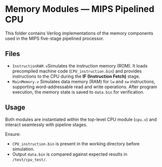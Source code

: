 # Memory Modules — MIPS Pipelined CPU

This folder contains Verilog implementations of the memory components used in the MIPS five-stage pipelined processor.

## Files

- `InstructionRAM.v`Simulates the instruction memory (ROM). It loads precompiled machine code (`CPU_instruction.bin`) and provides instructions to the CPU during the **IF (Instruction Fetch)** stage.
- `MainMemory.v`
  Simulates data memory (RAM) for `lw` and `sw` instructions, supporting word-addressable read and write operations. After program execution, the memory state is saved to `data.bin` for verification.

## Usage

Both modules are instantiated within the top-level CPU module (`cpu.v`) and interact seamlessly with pipeline stages.

Ensure:

- `CPU_instruction.bin` is present in the working directory before simulation.
- Output `data.bin` is compared against expected results in `/test/cpu_test/`.
